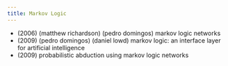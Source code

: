 ```yaml
---
title: Markov Logic
---
```


- (2006) (matthew richardson) (pedro domingos) markov logic networks
- (2009) (pedro domingos) (daniel lowd) markov logic: an interface layer for artificial intelligence
- (2009) probabilistic abduction using markov logic networks
